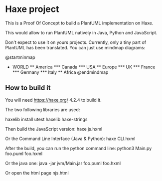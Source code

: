 # Haxe project

This is a Proof Of Concept to build a PlantUML implementation on Haxe.

This would allow to run PlantUML natively in Java, Python and JavaScript.

Don't expect to use it on yours projects. Currently, only a tiny part of PlantUML has been translated.
You can just use mindmap diagrams:

@startminmap
* WORLD
** America
*** Canada
*** USA
** Europe
*** UK
*** France
*** Germany
*** Italy
** Africa
@endmindmap

## How to build it

You will need https://haxe.org/ 4.2.4 to build it.

The two following libraries are used:

haxelib install utest
haxelib haxe-strings

Then build the JavaScript version:
haxe js.hxml 

Or the Command Line Interface (Java & Python):
haxe CLI.hxml 


After the build, you can run the python command line:
python3 Main.py foo.puml foo.hxml

Or the java one:
java -jar jvm/Main.jar foo.puml foo.hxml

Or open the html page njs.html

